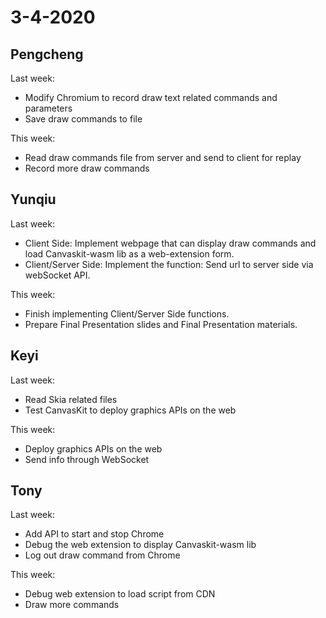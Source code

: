 # 3-4-2020

## Pengcheng

Last week:

- Modify Chromium to record draw text related commands and parameters
- Save draw commands to file

This week:

- Read draw commands file from server and send to client for replay
- Record more draw commands

## Yunqiu

Last week:

- Client Side: Implement webpage that can display draw commands and load Canvaskit-wasm lib as a web-extension form.
- Client/Server Side: Implement the function: Send url to server side via webSocket API.

This week:

- Finish implementing Client/Server Side functions.
- Prepare Final Presentation slides and Final Presentation materials.

## Keyi

Last week:

- Read Skia related files
- Test CanvasKit to deploy graphics APIs on the web

This week:

- Deploy graphics APIs on the web
- Send info through WebSocket

## Tony

Last week:

- Add API to start and stop Chrome
- Debug the web extension to display Canvaskit-wasm lib
- Log out draw command from Chrome

This week:

- Debug web extension to load script from CDN
- Draw more commands
